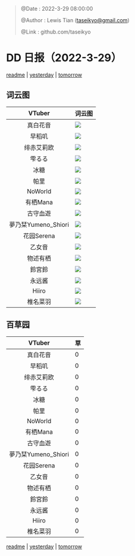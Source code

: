 > @Date    : 2022-3-29 08:00:00
>
> @Author  : Lewis Tian (taseikyo@gmail.com)
>
> @Link    : github.com/taseikyo

# DD 日报（2022-3-29）

[readme](../README.md) | [yesterday](2022-3-28.md) | [tomorrow](2022-3-30.md)

## 词云图

|VTuber|词云图|
|:-:|-|
|真白花音|![](../../images/daily/21402309_2022-3-29_purge_wordcloud.png)|
|早稻叽|![](../../images/daily/41682_2022-3-29_purge_wordcloud.png)|
|绯赤艾莉欧|![](../../images/daily/21396545_2022-3-29_purge_wordcloud.png)|
|雫るる|![](../../images/daily/21013446_2022-3-29_purge_wordcloud.png)|
|冰糖|![](../../images/daily/876396_2022-3-29_purge_wordcloud.png)|
|帕里|![](../../images/daily/4895312_2022-3-29_purge_wordcloud.png)|
|NoWorld|![](../../images/daily/21448649_2022-3-29_purge_wordcloud.png)|
|有栖Mana|![](../../images/daily/6542258_2022-3-29_purge_wordcloud.png)|
|古守血遊|![](../../images/daily/8725120_2022-3-29_purge_wordcloud.png)|
|夢乃栞Yumeno_Shiori|![](../../images/daily/14052636_2022-3-29_purge_wordcloud.png)|
|花园Serena|![](../../images/daily/14327465_2022-3-29_purge_wordcloud.png)|
|乙女音|![](../../images/daily/21320551_2022-3-29_purge_wordcloud.png)|
|物述有栖|![](../../images/daily/21449083_2022-3-29_purge_wordcloud.png)|
|鈴宮鈴|![](../../images/daily/21685677_2022-3-29_purge_wordcloud.png)|
|永远酱|![](../../images/daily/21701071_2022-3-29_purge_wordcloud.png)|
|Hiiro|![](../../images/daily/21919321_2022-3-29_purge_wordcloud.png)|
|椎名菜羽|![](../../images/daily/22347054_2022-3-29_purge_wordcloud.png)|

## 百草园

|VTuber|草|
|:-:|-|
|真白花音|0|
|早稻叽|0|
|绯赤艾莉欧|0|
|雫るる|0|
|冰糖|0|
|帕里|0|
|NoWorld|0|
|有栖Mana|0|
|古守血遊|0|
|夢乃栞Yumeno_Shiori|0|
|花园Serena|0|
|乙女音|0|
|物述有栖|0|
|鈴宮鈴|0|
|永远酱|0|
|Hiiro|0|
|椎名菜羽|0|

[readme](../README.md) | [yesterday](2022-3-28.md) | [tomorrow](2022-3-30.md)
